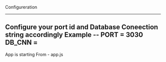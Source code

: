 Configureration
_______________________

Configure your port id  and Database Coneection string accordingly 
Example -- 
PORT = 3030
DB_CNN = <Your DB Conection String>
---------------------------------------------------

App is starting From - app.js
